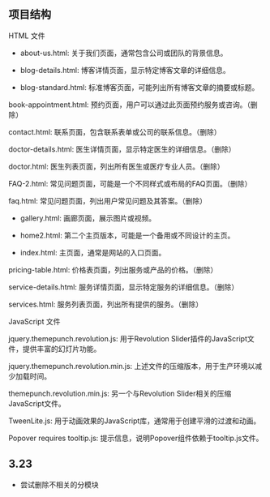## 项目结构
HTML 文件

- about-us.html: 关于我们页面，通常包含公司或团队的背景信息。

- blog-details.html: 博客详情页面，显示特定博客文章的详细信息。

- blog-standard.html: 标准博客页面，可能列出所有博客文章的摘要或标题。

book-appointment.html: 预约页面，用户可以通过此页面预约服务或咨询。（删除）

contact.html: 联系页面，包含联系表单或公司的联系信息。（删除）

doctor-details.html: 医生详情页面，显示特定医生的详细信息。（删除）

doctor.html: 医生列表页面，列出所有医生或医疗专业人员。（删除）

FAQ-2.html: 常见问题页面，可能是一个不同样式或布局的FAQ页面。（删除）

faq.html: 常见问题页面，列出用户常见问题及其答案。（删除）

- gallery.html: 画廊页面，展示图片或视频。

- home2.html: 第二个主页版本，可能是一个备用或不同设计的主页。

- index.html: 主页面，通常是网站的入口页面。

pricing-table.html: 价格表页面，列出服务或产品的价格。（删除）

service-details.html: 服务详情页面，显示特定服务的详细信息。（删除）

services.html: 服务列表页面，列出所有提供的服务。（删除）

JavaScript 文件

jquery.themepunch.revolution.js: 用于Revolution Slider插件的JavaScript文件，提供丰富的幻灯片功能。

jquery.themepunch.revolution.min.js: 上述文件的压缩版本，用于生产环境以减少加载时间。

themepunch.revolution.min.js: 另一个与Revolution Slider相关的压缩JavaScript文件。

TweenLite.js: 用于动画效果的JavaScript库，通常用于创建平滑的过渡和动画。

Popover requires tooltip.js: 提示信息，说明Popover组件依赖于tooltip.js文件。

## 3.23

- 尝试删除不相关的分模块